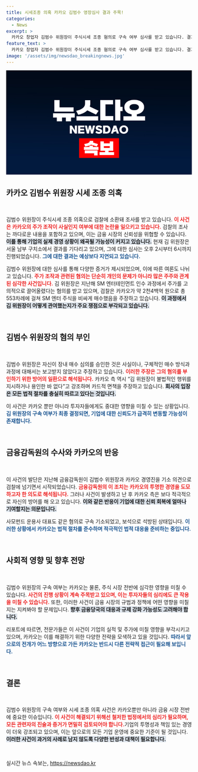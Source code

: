 ```yaml
---
title: 시세조종 의혹 카카오 김범수 영장심사 결과 주목!
categories:
  - News
excerpt: >
  카카오 창업자 김범수 위원장이 주식시세 조종 혐의로 구속 여부 심사를 받고 있습니다. 결과 발표를 기다리는 그가 과연 혐의를 벗어나려 할지, 카카오는 어떻게 반격할지를 주목해봅시다!
feature_text: >
  카카오 창업자 김범수 위원장이 주식시세 조종 혐의로 구속 여부 심사를 받고 있습니다. 결과 발표를 기다리는 그가 과연 혐의를 벗어나려 할지, 카카오는 어떻게 반격할지를 주목해봅시다!
image: '/assets/img/newsdao_breakingnews.jpg'
---
```


<p><img src="/assets/img/newsdao_breakingnews.jpg" alt="implanttips 속보" /></p>

<h2 data-ke-size="size26">카카오 김범수 위원장 시세 조종 의혹</h2>

<p data-ke-size="size16">&nbsp;</p>

<p>김범수 위원장이 주식시세 조종 의혹으로 검찰에 소환돼 조사를 받고 있습니다. <b><span style="color: #ee2323;">이 사건은 카카오의 주가 조작이 사실인지 여부에 대한 논란을 일으키고 있습니다.</span></b> 검찰의 조사는 까다로운 내용을 포함하고 있으며, 이는 금융 시장의 신뢰성을 위협할 수 있습니다. <b><span style="background-color: #21538527;">이를 통해 기업의 실제 경영 상황이 왜곡될 가능성이 커지고 있습니다.</span></b> 현재 김 위원장은 서울 남부 구치소에서 결과를 기다리고 있으며, 그에 대한 심사는 오후 2시부터 6시까지 진행되었습니다. <b><span style="color: #1a5490;">그에 대한 결과는 예상보다 지연되고 있습니다.</span></b></p>

<p>김범수 위원장에 대한 심사를 통해 다양한 증거가 제시되었으며, 이에 따른 여론도 나뉘고 있습니다. <b><span style="color: #ee2323;">주가 조작과 관련된 혐의는 단순히 개인의 문제가 아니라 많은 주주와 관계된 심각한 사건입니다.</span></b> 김 위원장은 지난해 SM 엔터테인먼트 인수 과정에서 주가를 고의적으로 끌어올렸다는 혐의를 받고 있으며, 검찰은 카카오가 약 2천4백억 원으로 총 553차례에 걸쳐 SM 엔터 주식을 비싸게 매수했음을 주장하고 있습니다. <b><span style="background-color: #21538527;">이 과정에서 김 위원장이 어떻게 관여했는지가 주요 쟁점으로 부각되고 있습니다.</span></b></p>

<p data-ke-size="size16">&nbsp;</p>

<h2 data-ke-size="size26">김범수 위원장의 혐의 부인</h2>

<p data-ke-size="size16">&nbsp;</p>

<p>김범수 위원장은 자신이 장내 매수 심의를 승인한 것은 사실이나, 구체적인 매수 방식과 과정에 대해서는 보고받지 않았다고 주장하고 있습니다. <b><span style="color: #ee2323;">이러한 주장은 그의 혐의를 부인하기 위한 방어의 일환으로 해석됩니다.</span></b> 카카오 측 역시 “김 위원장이 불법적인 행위를 지시하거나 용인한 바 없다”고 강조하며 카드적 면책을 주장하고 있습니다. <b><span style="background-color: #21538527;">회사의 입장은 모든 법적 절차를 충실히 따르고 있다는 것입니다.</span></b></p>

<p>이 사건은 카카오 뿐만 아니라 투자자들에게도 중대한 영향을 미칠 수 있는 상황입니다. <b><span style="color: #1a5490;">김 위원장의 구속 여부가 최종 결정되면, 기업에 대한 신뢰도가 급격히 변동할 가능성이 존재합니다.</span></b> </p>

<p data-ke-size="size16">&nbsp;</p>

<h2 data-ke-size="size26">금융감독원의 수사와 카카오의 반응</h2>

<p data-ke-size="size16">&nbsp;</p>

<p>이 사건의 발단은 지난해 금융감독원이 김범수 위원장과 카카오 경영진을 기소 의견으로 검찰에 넘기면서 시작되었습니다. <b><span style="color: #ee2323;">금융감독원의 이 조치는 카카오의 투명한 경영을 도모하고자 한 의도로 해석됩니다.</span></b> 그러나 사건이 발생하고 난 후 카카오 측은 보다 적극적으로 자신의 방어를 해 오고 있습니다. <b><span style="background-color: #21538527;">이와 같은 반응이 기업에 대한 신뢰 회복에 얼마나 기여할지는 의문입니다.</span></b></p>

<p>사모펀드 운용사 대표도 같은 혐의로 구속 기소되었고, 보석으로 석방된 상태입니다. <b><span style="color: #1a5490;">이러한 상황에서 카카오는 법적 절차를 준수하며 적극적인 법적 대응을 준비하는 중입니다.</span></b></p>

<p data-ke-size="size16">&nbsp;</p>

<h2 data-ke-size="size26">사회적 영향 및 향후 전망</h2>

<p data-ke-size="size16">&nbsp;</p>

<p>김범수 위원장의 구속 여부는 카카오는 물론, 주식 시장 전반에 심각한 영향을 미칠 수 있습니다. <b><span style="color: #ee2323;">사건의 진행 상황이 계속 주목받고 있으며, 이는 투자자들의 심리에도 큰 작용을 미칠 수 있습니다.</span></b> 또한, 이러한 사건이 금융 시장의 규범과 정책에 어떤 영향을 미칠지는 지켜봐야 할 문제입니다. <b><span style="background-color: #21538527;">향후 금융당국의 대응과 규제 강화 가능성도 고려해야 합니다.</span></b></p>

<p>리포트에 따르면, 전문가들은 이 사건이 기업의 실적 및 주가에 미칠 영향을 부각시키고 있으며, 카카오는 이를 해결하기 위한 다양한 전략을 모색하고 있을 것입니다. <b><span style="color: #1a5490;">따라서 앞으로의 전개가 어느 방향으로 가든 카카오는 반드시 다른 전략적 접근이 필요해 보입니다.</span></b></p>

<p data-ke-size="size16">&nbsp;</p>

<h2 data-ke-size="size26">결론</h2>

<p data-ke-size="size16">&nbsp;</p>

<p>김범수 위원장의 구속 여부와 시세 조종 의혹 사건은 카카오뿐만 아니라 금융 시장 전반에 중요한 이슈입니다. <b><span style="color: #ee2323;">이 사건이 해결되기 위해선 철저한 법정에서의 심리가 필요하며, 모든 관련자의 진술과 증거가 면밀히 검토되어야 합니다.</span></b>기업의 투명성과 책임 있는 경영이 더욱 강조되고 있으며, 이는 앞으로의 모든 기업 운영에 중요한 기준이 될 것입니다. <b><span style="background-color: #21538527;">이러한 사건이 과거의 사례로 남지 않도록 다양한 반성과 대책이 필요합니다.</span></b></p>

<p data-ke-size="size16">&nbsp;</p>
실시간 뉴스 속보는, <a href="https://newsdao.kr" rel="dofollow">https://newsdao.kr</a>


